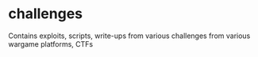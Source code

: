 # challenges
Contains exploits, scripts, write-ups from various challenges from various wargame platforms, CTFs
